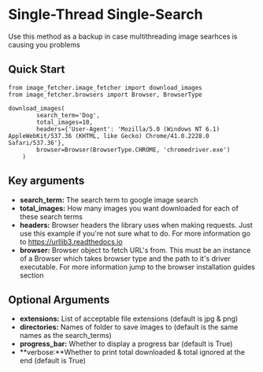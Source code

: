 # Single-Thread Single-Search
Use this method as a backup in case multithreading image searhces is causing you problems

## Quick Start
```
from image_fetcher.image_fetcher import download_images
from image_fetcher.browsers import Browser, BrowserType

download_images(
        search_term='Dog', 
        total_images=10,  
        headers={'User-Agent': 'Mozilla/5.0 (Windows NT 6.1) AppleWebKit/537.36 (KHTML, like Gecko) Chrome/41.0.2228.0 Safari/537.36'},
        browser=Browser(BrowserType.CHROME, 'chromedriver.exe')
    )
```

## Key arguments
* **search_term:** The search term to google image search
* **total_images:** How many images you want downloaded for each of these search terms
* **headers:** Browser headers the library uses when making requests. Just use this example if you're not sure what to do. For more information go to https://urllib3.readthedocs.io
* **browser:** Browser object to fetch URL's from. This must be an instance of a Browser which takes browser type and the path to it's driver executable. For more information jump to the browser installation guides section

## Optional Arguments
* **extensions:** List of acceptable file extensions (default is jpg & png)
* **directories:** Names of folder to save images to (default is the same names as the search_terms)
* **progress_bar:** Whether to display a progress bar (default is True)
* **verbose:**Whether to print total downloaded & total ignored at the end (default is True)